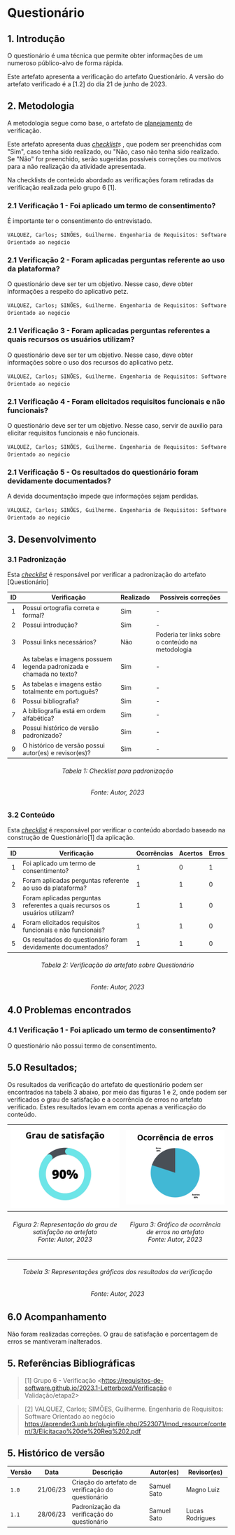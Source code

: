 # Questionário

## 1. Introdução

O questionário é uma técnica que permite obter informações de um numeroso público-alvo de forma rápida.

Este artefato apresenta a verificação do artefato Questionário. A versão do artefato verificado é a [1.2] do dia 21 de junho de 2023.

## 2. Metodologia 

A metodologia segue como base, o artefato de [planejamento](https://requisitos-de-software.github.io/2023.1-Petz/analise/planejamento/) de verificação.

Este artefato apresenta duas _[checklist](../planejamento/glossario.md#Checklist)s_ , que podem ser preenchidas com "Sim", caso tenha sido realizado, ou "Não, caso não tenha sido realizado. Se "Não" for preenchido, serão sugeridas possíveis correções ou motivos para a não realização da atividade apresentada.

Na checklists de conteúdo abordado as verificações foram retiradas da verificação realizada pelo grupo 6 [1].

### 2.1 Verificação 1 - Foi aplicado um termo de consentimento?

É importante ter o consentimento do entrevistado.

`VALQUEZ, Carlos; SINÕES, Guilherme. Engenharia de Requisitos: Software Orientado ao negócio`

### 2.1 Verificação 2 - Foram aplicadas perguntas referente ao uso da plataforma?

O questionário deve ser ter um objetivo. Nesse caso, deve obter informações a respeito do aplicativo petz.

`VALQUEZ, Carlos; SINÕES, Guilherme. Engenharia de Requisitos: Software Orientado ao negócio`

### 2.1 Verificação 3 - Foram aplicadas perguntas referentes a quais recursos os usuários utilizam?

O questionário deve ser ter um objetivo. Nesse caso, deve obter informações sobre o uso dos recursos do aplicativo petz.

`VALQUEZ, Carlos; SINÕES, Guilherme. Engenharia de Requisitos: Software Orientado ao negócio`

### 2.1 Verificação 4 - Foram elicitados requisitos funcionais e não funcionais?

O questionário deve ser ter um objetivo. Nesse caso, servir de auxilio para elicitar requisitos funcionais e não funcionais.

`VALQUEZ, Carlos; SINÕES, Guilherme. Engenharia de Requisitos: Software Orientado ao negócio`

### 2.1 Verificação 5 - Os resultados do questionário foram devidamente documentados?

A devida documentação impede que informações sejam perdidas.

`VALQUEZ, Carlos; SINÕES, Guilherme. Engenharia de Requisitos: Software Orientado ao negócio`


## 3. Desenvolvimento

### 3.1 Padronização

Esta  _[checklist](../planejamento/glossario.md#Checklist)_ é responsável por verificar a padronização do artefato [Questionário]

<center>

| ID | Verificação | Realizado | Possíveis correções |
|:-:|--|--|--|
| 1 | Possui ortografia correta e formal? | Sim | - |
| 2 | Possui introdução? | Sim | - |
| 3 | Possui links necessários? | Não | Poderia ter links sobre o conteúdo na metodologia |
| 4 | As tabelas e imagens possuem legenda padronizada e chamada no texto? | Sim | - |
| 5 | As tabelas e imagens estão totalmente em português? | Sim | - |
| 6 | Possui bibliografia? | Sim | - |
| 7 | A bibliografia está em ordem alfabética? | Sim | - |
| 8 | Possui histórico de versão padronizado? | Sim | - |
| 9 | O histórico de versão possui autor(es) e revisor(es)? | Sim | - |

</center>

<h6 align="center">Tabela 1: Checklist para padronização</h6>
<h6 align="center">Fonte: Autor, 2023</h6>

### 3.2 Conteúdo

Esta  _[checklist](../planejamento/glossario.md#Checklist)_ é responsável por verificar o conteúdo abordado baseado na construção de Questionário[1] da aplicação.

<center>

| ID | Verificação | Ocorrências | Acertos | Erros | 
| :-: | ------- | -------- | -------- | ------ | 
| 1 | Foi aplicado um termo de consentimento? | 1 |0 | 1 |
| 2 | Foram aplicadas perguntas referente ao uso da plataforma? | 1 | 1 | 0 |
| 3 | Foram aplicadas perguntas referentes a quais recursos os usuários utilizam? | 1  | 1 | 0 | 
| 4 | Foram elicitados requisitos funcionais e não funcionais?| 1  | 1 | 0 | 
| 5 | Os resultados do questionário foram devidamente documentados? | 1  | 1 | 0 |

</center>

<h6 align="center">Tabela 2: Verificação do artefato sobre Questionário </h6>
<h6 align="center">Fonte: Autor, 2023</h6>

## 4.0 Problemas encontrados

### 4.1 Verificação 1 - Foi aplicado um termo de consentimento?

O questionário não possui termo de consentimento.


## 5.0 Resultados;

Os resultados da verificação do artefato de questionário podem ser encontrados na tabela 3 abaixo, por meio das figuras 1 e 2, onde podem ser verificados o grau de satisfação e a ocorrência de erros no artefato verificado. Estes resultados levam em conta apenas a verificação do conteúdo.

| ![Representação do grau de satisfação no artefato](../assets/analise/satisfacaoQuestionario.png)               | ![Gráfico de ocorrência de erros no artefato](../assets/analise/errosQuestionario.png)                 |
| ----------------------------------------------------------------------------------------------------- | ------------------------------------------------------------------------------------------------ |
| <h6 align="center">Figura 2: Representação do grau de satisfação no artefato<br>Fonte: Autor, 2023</h6> | <h6 align="center">Figura 3: Gráfico de ocorrência de erros no artefato<br>Fonte: Autor, 2023</h6> |

</center>

<h6 align = "center"> Tabela 3: Representações gráficas dos resultados da verificação</h6>
<h6 align = "center"> Fonte: Autor, 2023 </h6>


## 6.0 Acompanhamento

Não foram realizadas correções. O grau de satisfação e porcentagem de erros se mantiveram inalterados.


## 5. Referências Bibliográficas

> [1] Grupo 6 - Verificação <https://requisitos-de-software.github.io/2023.1-Letterboxd/Verificação e Validação/etapa2>

> [2] VALQUEZ, Carlos; SIMÕES, Guilherme. Engenharia de Requisitos: Software Orientado ao negócio <https://aprender3.unb.br/pluginfile.php/2523071/mod_resource/content/3/Elicitacao%20de%20Req%202.pdf>

## 5. Histórico de versão

| Versão | Data     | Descrição                                        | Autor(es)   | Revisor(es)   |
| ------ | -------- | ------------------------------------------------ | ----------- | ------------- |
| `1.0`  | 21/06/23 | Criação do artefato de verificação do questionário | Samuel Sato | Magno Luiz |
| `1.1` | 28/06/23 | Padronização da verificação do questionário | Samuel Sato | Lucas Rodrigues |
